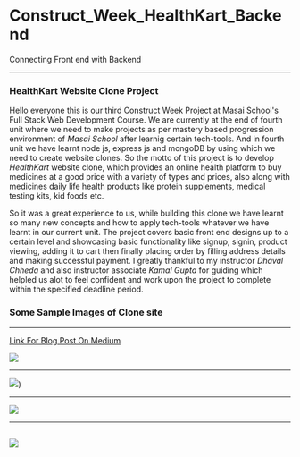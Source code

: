 # Construct_Week_HealthKart_Backend
 Connecting Front end with Backend

  ---
 
### **HealthKart Website Clone Project**

Hello everyone this is our third Construct Week Project at Masai School's Full Stack Web Development Course. We are currently at the end of fourth unit where we need to make projects as per mastery based progression environment of _Masai School_ after learnig certain tech-tools. And in fourth unit we have learnt node js, express js and mongoDB by using which we need to create website clones. So the motto of this project is to develop *HealthKart* website clone, which provides an online health platform to buy medicines at a good price with a variety of types and prices, also along with medicines daily life health products like protein supplements, medical testing kits, kid foods etc.

  So it was a great experience to us, while building this clone we have learnt so many new concepts and how to apply tech-tools whatever we have learnt in our current unit. The project covers basic front end designs up to a certain level and showcasing basic functionality like signup, signin, product viewing, adding it to cart then finally placing order by filling address details and making successful payment. I greatly thankful to my instructor *Dhaval Chheda* and also instructor associate *Kamal Gupta* for guiding which helpled us alot to feel confident and work upon the project to complete within the specified deadline period.
 
 
### Some Sample Images of Clone site
---

[Link For Blog Post On Medium](https://medium.com/@premuhulikoppe/my-first-construct-week-project-1331359a7c7f)

 ![](Construct%Week%HealthKart_Backend/.vscode/Blog%Images/Home%page.png)
 
 ---
 ![](Construct%Week%HealthKart_Backend/.vscode/Blog%Images/Signup%Login%Page.png))
 
 ---
 ![](Construct%Week%HealthKart_Backend/.vscode/Blog%Images/Products%Page.png)
 
 ---
 ![](Construct%Week%HealthKart_Backend/.vscode/Blog%Images/product%view%page.png)
 ---



